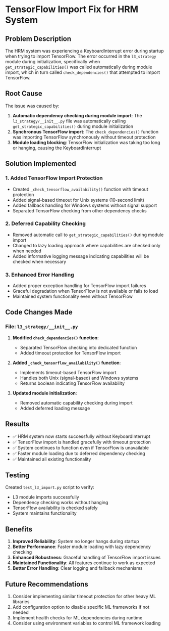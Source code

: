 # TensorFlow Import Fix for HRM System

## Problem Description
The HRM system was experiencing a KeyboardInterrupt error during startup when trying to import TensorFlow. The error occurred in the `l3_strategy` module during initialization, specifically when `get_strategic_capabilities()` was called automatically during module import, which in turn called `check_dependencies()` that attempted to import TensorFlow.

## Root Cause
The issue was caused by:
1. **Automatic dependency checking during module import**: The `l3_strategy/__init__.py` file was automatically calling `get_strategic_capabilities()` during module initialization
2. **Synchronous TensorFlow import**: The `check_dependencies()` function was importing TensorFlow synchronously without timeout protection
3. **Module loading blocking**: TensorFlow initialization was taking too long or hanging, causing the KeyboardInterrupt

## Solution Implemented

### 1. Added TensorFlow Import Protection
- Created `_check_tensorflow_availability()` function with timeout protection
- Added signal-based timeout for Unix systems (10-second limit)
- Added fallback handling for Windows systems without signal support
- Separated TensorFlow checking from other dependency checks

### 2. Deferred Capability Checking
- Removed automatic call to `get_strategic_capabilities()` during module import
- Changed to lazy loading approach where capabilities are checked only when needed
- Added informative logging message indicating capabilities will be checked when necessary

### 3. Enhanced Error Handling
- Added proper exception handling for TensorFlow import failures
- Graceful degradation when TensorFlow is not available or fails to load
- Maintained system functionality even without TensorFlow

## Code Changes Made

### File: `l3_strategy/__init__.py`

1. **Modified `check_dependencies()` function**:
   - Separated TensorFlow checking into dedicated function
   - Added timeout protection for TensorFlow import

2. **Added `_check_tensorflow_availability()` function**:
   - Implements timeout-based TensorFlow import
   - Handles both Unix (signal-based) and Windows systems
   - Returns boolean indicating TensorFlow availability

3. **Updated module initialization**:
   - Removed automatic capability checking during import
   - Added deferred loading message

## Results
- ✅ HRM system now starts successfully without KeyboardInterrupt
- ✅ TensorFlow import is handled gracefully with timeout protection
- ✅ System continues to function even if TensorFlow is unavailable
- ✅ Faster module loading due to deferred dependency checking
- ✅ Maintained all existing functionality

## Testing
Created `test_l3_import.py` script to verify:
- L3 module imports successfully
- Dependency checking works without hanging
- TensorFlow availability is checked safely
- System maintains functionality

## Benefits
1. **Improved Reliability**: System no longer hangs during startup
2. **Better Performance**: Faster module loading with lazy dependency checking
3. **Enhanced Robustness**: Graceful handling of TensorFlow import issues
4. **Maintained Functionality**: All features continue to work as expected
5. **Better Error Handling**: Clear logging and fallback mechanisms

## Future Recommendations
1. Consider implementing similar timeout protection for other heavy ML libraries
2. Add configuration option to disable specific ML frameworks if not needed
3. Implement health checks for ML dependencies during runtime
4. Consider using environment variables to control ML framework loading
